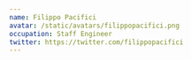 ```yaml
---
name: Filippo Pacifici
avatar: /static/avatars/filippopacifici.png
occupation: Staff Engineer
twitter: https://twitter.com/filippopacifici
---
```

